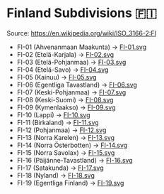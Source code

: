 # Finland Subdivisions 🇫🇮

Source: https://en.wikipedia.org/wiki/ISO_3166-2:FI

* FI-01 (Ahvenanmaan Maakunta) -> [FI-01.svg](https://github.com/amckenna41/iso3166-flag-icons/blob/main/iso3166-2-icons/FI/FI-01.svg)
* FI-02 (Etelä-Karjala) -> [FI-02.svg](https://github.com/amckenna41/iso3166-flag-icons/blob/main/iso3166-2-icons/FI/FI-02.svg)
* FI-03 (Etelä-Pohjanmaa) -> [FI-03.svg](https://github.com/amckenna41/iso3166-flag-icons/blob/main/iso3166-2-icons/FI/FI-03.svg)
* FI-04 (Etelä-Savo) -> [FI-04.svg](https://github.com/amckenna41/iso3166-flag-icons/blob/main/iso3166-2-icons/FI/FI-04.svg)
* FI-05 (Kainuu) -> [FI-05.svg](https://github.com/amckenna41/iso3166-flag-icons/blob/main/iso3166-2-icons/FI/FI-05.svg)
* FI-06 (Egentliga Tavastland) -> [FI-06.svg](https://github.com/amckenna41/iso3166-flag-icons/blob/main/iso3166-2-icons/FI/FI-06.svg)
* FI-07 (Keski-Pohjanmaa) -> [FI-07.svg](https://github.com/amckenna41/iso3166-flag-icons/blob/main/iso3166-2-icons/FI/FI-07.svg)
* FI-08 (Keski-Suomi) -> [FI-08.svg](https://github.com/amckenna41/iso3166-flag-icons/blob/main/iso3166-2-icons/FI/FI-08.svg)
* FI-09 (Kymenlaakso) -> [FI-09.svg](https://github.com/amckenna41/iso3166-flag-icons/blob/main/iso3166-2-icons/FI/FI-09.svg)
* FI-10 (Lappi) -> [FI-10.svg](https://github.com/amckenna41/iso3166-flag-icons/blob/main/iso3166-2-icons/FI/FI-10.svg)
* FI-11 (Birkaland) -> [FI-11.svg](https://github.com/amckenna41/iso3166-flag-icons/blob/main/iso3166-2-icons/FI/FI-11.svg)
* FI-12 (Pohjanmaa) -> [FI-12.svg](https://github.com/amckenna41/iso3166-flag-icons/blob/main/iso3166-2-icons/FI/FI-12.svg)
* FI-13 (Norra Karelen) -> [FI-13.svg](https://github.com/amckenna41/iso3166-flag-icons/blob/main/iso3166-2-icons/FI/FI-13.svg)
* FI-14 (Norra Österbotten) -> [FI-14.svg](https://github.com/amckenna41/iso3166-flag-icons/blob/main/iso3166-2-icons/FI/FI-14.svg)
* FI-15 (Norra Savolax) -> [FI-15.svg](https://github.com/amckenna41/iso3166-flag-icons/blob/main/iso3166-2-icons/FI/FI-15.svg)
* FI-16 (Päijänne-Tavastland) -> [FI-16.svg](https://github.com/amckenna41/iso3166-flag-icons/blob/main/iso3166-2-icons/FI/FI-16.svg)
* FI-17 (Satakunda) -> [FI-17.svg](https://github.com/amckenna41/iso3166-flag-icons/blob/main/iso3166-2-icons/FI/FI-17.svg)
* FI-18 (Nyland) -> [FI-18.svg](https://github.com/amckenna41/iso3166-flag-icons/blob/main/iso3166-2-icons/FI/FI-18.svg)
* FI-19 (Egentliga Finland) -> [FI-19.svg](https://github.com/amckenna41/iso3166-flag-icons/blob/main/iso3166-2-icons/FI/FI-19.svg)
